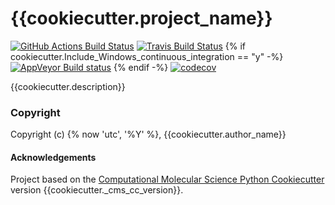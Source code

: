 {{cookiecutter.project_name}}
==============================
[//]: # (Badges)
[![GitHub Actions Build Status](https://github.com/REPLACE_WITH_OWNER_ACCOUNT/{{cookiecutter.repo_name}}/workflows/CI/badge.svg)](https://github.com/REPLACE_WITH_OWNER_ACCOUNT/{{cookiecutter.repo_name}}/actions?query=branch%3Amaster+workflow%3ACI)
[![Travis Build Status](https://travis-ci.com/REPLACE_WITH_OWNER_ACCOUNT/{{cookiecutter.project_name}}.svg?branch=master)](https://travis-ci.com/REPLACE_WITH_OWNER_ACCOUNT/{{cookiecutter.project_name}})
{% if cookiecutter.Include_Windows_continuous_integration == "y" -%}
[![AppVeyor Build status](https://ci.appveyor.com/api/projects/status/REPLACE_WITH_APPVEYOR_LINK/branch/master?svg=true)](https://ci.appveyor.com/project/REPLACE_WITH_OWNER_ACCOUNT/{{cookiecutter.project_name}}/branch/master)
{% endif -%}
[![codecov](https://codecov.io/gh/REPLACE_WITH_OWNER_ACCOUNT/{{cookiecutter.project_name}}/branch/master/graph/badge.svg)](https://codecov.io/gh/REPLACE_WITH_OWNER_ACCOUNT/{{cookiecutter.project_name}}/branch/master)

{{cookiecutter.description}}

### Copyright

Copyright (c) {% now 'utc', '%Y' %}, {{cookiecutter.author_name}}


#### Acknowledgements
 
Project based on the 
[Computational Molecular Science Python Cookiecutter](https://github.com/molssi/cookiecutter-cms) version {{cookiecutter._cms_cc_version}}.
